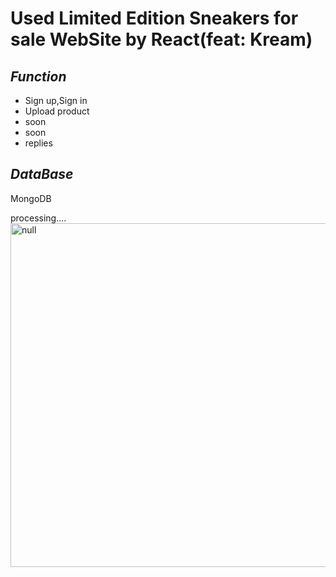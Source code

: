 # Used Limited Edition Sneakers for sale WebSite by React(feat: Kream)

*Function*
----------------------
+ Sign up,Sign in
+ Upload product
+ soon
+ soon
+ replies

*DataBase*
---------------------
MongoDB


processing....
<img width="1080px" height="550px" src="" alt="null"/>
